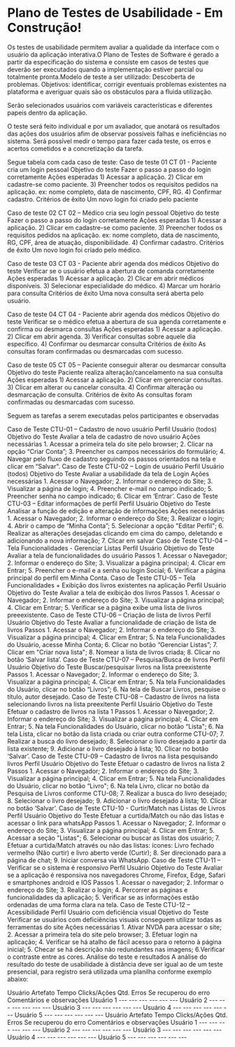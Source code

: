 # Plano de Testes de Usabilidade - Em Construção!

Os testes de usabilidade permitem avaliar a qualidade da interface com o usuário da aplicação interativa.O Plano de Testes de Software é gerado a partir da especificação do sistema e consiste em casos de testes que deverão ser executados quando a implementação estiver parcial ou totalmente pronta.Modelo de teste a ser utilizado: Descoberta de problemas. Objetivos: identificar, corrigir eventuais problemas existentes na plataforma e averiguar quais são os obstáculos para a fluida utilização.

Serão selecionados usuários com variáveis características e diferentes papeis dentro da aplicação.

O teste será feito individual e por um avaliador, que anotará os resultados das ações dos usuários afim de observar possíveis falhas e ineficiências no sistema. Será possível medir o tempo para fazer cada teste, os erros e acertos cometidos e a concretização da tarefa.

Segue tabela com cada caso de teste:
Caso de teste 01  	CT 01 - Paciente cria um login pessoal
Objetivo do teste  	Fazer o passo a passo do login corretamente
Ações esperadas    	1) Acessar a aplicação. 2) Clicar em cadastre-se como paciente.
 3) Preencher todos os requisitos pedidos na aplicação. ex: nome completo, data de nascimento, CPF, RG. 4) Confirmar cadastro.
Critérios de êxito 	Um novo login foi criado pelo paciente

Caso de teste 02   	CT 02 – Médico cria seu login pessoal
Objetivo do teste  	Fazer o passo a passo do login corretamente
Ações esperadas    	1) Acessar a aplicação. 2) Clicar em cadastre-se como paciente.
 3) Preencher todos os requisitos pedidos na aplicação. ex: nome completo, data de nascimento, RG, CPF, área de atuação, disponibilidade. 4) Confirmar cadastro.
Critérios de êxito 	Um novo login foi criado pelo médico.



Caso de teste 03   	CT 03 - Paciente abrir agenda dos médicos
Objetivo do teste  	Verificar se o usuário efetua a abertura de comanda corretamente
Ações esperadas    	1) Acessar a aplicação. 2) Clicar em abrir médicos disponíveis.
 3) Selecionar especialidade do médico. 4) Marcar um horário para consulta
Critérios de êxito 	Uma nova consulta será aberta pelo usuário.


Caso de teste 04  	CT 04 - Paciente abrir agenda dos médicos
Objetivo do teste  	Verificar se o médico efetua a abertura de sua agenda corretamente e confirma ou desmarca consultas
Ações esperadas    	1) Acessar a aplicação. 2) Clicar em abrir agenda.
 3) Verificar consultas sobre aquele dia específico. 4) Confirmar ou desmarcar consulta
Critérios de êxito 	As consultas foram confirmadas ou desmarcadas com sucesso.


Caso de teste 05  	CT 05 – Paciente conseguir alterar ou desmarcar consulta
Objetivo do teste  	Paciente realiza alteração/cancelamento na sua consulta
Ações esperadas    	1) Acessar a aplicação. 2) Clicar em gerenciar consultas.
 3) Clicar em alterar ou cancelar consulta. 4) Confirmar alteração ou desmarcação de consulta.
Critérios de êxito 	As consultas foram confirmadas ou desmarcadas com sucesso.







Seguem as tarefas a serem executadas pelos participantes e observadas

Caso de Teste	CTU-01 – Cadastro de novo usuário
Perfil	Usuário (todos)
Objetivo do Teste	Avaliar a tela de cadastro de novo usuário
Ações necessárias	1. Acessar a primeira tela do site pelo browser;
2. Clicar na opção “Criar Conta”;
3. Preencher os campos necessários do formulário;
4. Navegar pelo fluxo de cadastro seguindo os passos orientados na tela e clicar em “Salvar".
Caso de Teste	CTU-02 – Login de usuário
Perfil	Usuário (todos)
Objetivo do Teste	Avaliar a usabilidade da tela de Login
Ações necessárias	1. Acessar o Navegador;
2. Informar o endereço do Site;
3. Visualizar a página de login;
4. Preencher e-mail no campo indicado;
5. Preencher senha no campo indicado;
6. Clicar em ‘Entrar’.
Caso de Teste	CTU-03 – Editar informações de perfil
Perfil	Usuário
Objetivo do Teste	Analisar a função de edição e alteração de informações
Ações necessárias	1. Acessar o Navegador;
2. Informar o endereço do Site;
3. Realizar o login;
4. Abrir o campo de “Minha Conta”;
5. Selecionar a opção "Editar Perfil";
6. Realizar as alterações desejadas clicando em cima do campo, deletando e adicionando a nova informação;
7. Clicar em salvar
Caso de Teste	CTU-04 – Tela Funcionalidades - Gerenciar Listas
Perfil	Usuário
Objetivo do Teste	Avaliar a tela de funcionalidades do usuário
Passos	1. Acessar o Navegador;
2. Informar o endereço do Site;
3. Visualizar a página principal;
4. Clicar em Entrar;
5. Preencher o e-mail e a senha ou login Social;
6. Verificar a página principal do perfil em Minha Conta.
Caso de Teste	CTU-05 – Tela Funcionalidades + Exibição dos livros existentes na aplicação
Perfil	Usuário
Objetivo do Teste	Avaliar a tela de exibição dos livros
Passos	1. Acessar o Navegador;
2. Informar o endereço do Site;
3. Visualizar a página principal;
4. Clicar em Entrar;
5. Verificar se a página exibe uma lista de livros preeexistente.
Caso de Teste	CTU-06 – Criação de lista de livros
Perfil	Usuário
Objetivo do Teste	Avaliar a funcionalidade de criação de lista de livros
Passos	1. Acessar o Navegador;
2. Informar o endereço do Site;
3. Visualizar a página principal;
4. Clicar em Entrar;
5. Na tela Funcionalidades do Usuário, acesse Minha Conta;
6. Clicar no botão “Gerenciar Listas”;
7. Clicar em "Criar nova lista";
8. Nomear a lista de livros criada;
8. Clicar no botão ‘Salvar lista’.
Caso de Teste	CTU-07 – Pesquisa/Busca de livros
Perfil	Usuário
Objetivo do Teste	Buscar/pesquisar livros na lista preexistente
Passos	1. Acessar o Navegador;
2. Informar o endereço do Site;
3. Visualizar a página principal;
4. Clicar em Entrar;
5. Na tela Funcionalidades do Usuário, clicar no botão “Livros”;
6. Na tela de Buscar Livros, pesquise o título, autor desejado.
Caso de Teste	CTU-08 – Cadastro de livros na lista selecionando livros na lista preexitente
Perfil	Usuário
Objetivo do Teste	Efetuar o cadastro de livros na lista 1
Passos	1. Acessar o Navegador;
2. Informar o endereço do Site;
3. Visualizar a página principal;
4. Clicar em Entrar;
5. Na tela Funcionalidades do Usuário, clicar no botão “Lista";
6. Na tela Lista, clicar no botão da lista criada ou criar outra conforme CTU-07;
7. Realizar a busca do livro desejado;
8. Selecionar o livro desejado a partir da lista existente;
9. Adicionar o livro desejado à lista;
10. Clicar no botão ‘Salvar’.
Caso de Teste	CTU-09 – Cadastro de livros na lista pesquisando livros
Perfil	Usuário
Objetivo do Teste	Efetuar o cadastro de livros na lista 2
Passos	1. Acessar o Navegador;
2. Informar o endereço do Site;
3. Visualizar a página principal;
4. Clicar em Entrar;
5. Na tela Funcionalidades do Usuário, clicar no botão “Livro";
6. Na tela Livro, clicar no botão da Pesquisa de Livros conforme CTU-08;
7. Realizar a busca do livro desejado;
8. Selecionar o livro desejado;
9. Adicionar o livro desejado à lista;
10. Clicar no botão ‘Salvar’.
Caso de Teste	CTU-10 - Curtir/Match nas Listas de Livros
Perfil	Usuário
Objetivo do Teste	Efetuar a curtida/Match ou não das listas e acessar o link para whatsApp
Passos	1. Acessar o Navegador;
2. Informar o endereço do Site;
3. Visualizar a página principal;
4. Clicar em Entrar;
5. Acessar a seção "Listas";
6. Selecionar ou buscar as listas dos usuário;
7. Efetuar a curtida/Match através ou não das listas:
ícones: Livro fechado vermelho (Não curtir) e livro aberto verde (Curtir);
8. Ser direcionado para a página de chat;
9. Iniciar conversa via WhatsApp.
Caso de Teste	CTU-11 – Verificar se o sistema é responsivo
Perfil	Usuário
Objetivo do Teste	Avaliar se a aplicação é responsiva nos navegadores Chrome, Firefox, Edge, Safari e smartphones android e IOS
Passos	1. Acessar o navegador;
2. Informar o endereço do Site;
3. Realizar o login;
4. Percorrer as páginas e funcionalidades da aplicação;
5. Verificar se as informações estão ordenadas de uma forma clara na tela.
Caso de Teste	CTU-12 – Acessibilidade
Perfil	Usuário com deficiência visual
Objetivo do Teste	Verificar se usuários com deficiências visuais conseguem utilizar todas as ferramentas do site
Ações necessárias	1. Ativar NVDA para acessar o site;
2. Acessar a primeira tela do site pelo browser;
3. Efetuar login na aplicação;
4. Verificar se há atalho de fácil acesso para o retorno à página inicial;
5. Checar se há descrição não redundantes nas imagens;
6.Verificar o contraste entre as cores.
Análise do teste e resultados
A análise do resultado do teste de usabilidade à distância deve ser igual ao de um teste presencial, para registro será utilizada uma planilha conforme exemplo abaixo:

Usuário	Artefato	Tempo	Clicks/Ações	Qtd. Erros	Se recuperou do erro	Comentários e observações
Usuário 1	---	---	---	---	---	---
Usuário 2	---	---	---	---	---	---
Usuário 3	---	---	---	---	---	---
Usuário 4	---	---	---	---	---	---
Usuário 5	---	---	---	---	---	---
Usuário	Artefato	Tempo	Clicks/Ações	Qtd. Erros	Se recuperou do erro	Comentários e observações
Usuário 1	---	---	---	---	---	---
Usuário 2	---	---	---	---	---	---
Usuário 3	---	---	---	---	---	---
Usuário 4	---	---	---	---	---	---
Usuário 5	---	---	---	---	---	---


